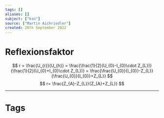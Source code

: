 ```yaml
---
tags: []
aliases: []
subject: ["ksn"]
source: ["Martin Aichriedler"]
created: 28th September 2022
---
```


# Reflexionsfaktor
$$
r = \frac{U_{r}}{U_{h}} = \frac{\frac{1}{2}(U_{0}-I_{0}\cdot Z_{L})}{\frac{1}{2}(U_{0}+I_{0}\cdot Z_{L})} = \frac{\frac{U_{0}}{I_{0}}-Z_{L}}{\frac{U_{0}}{I_{0}}+Z_{L}}
$$
$$
r= \frac{Z_{A}-Z_{L}}{Z_{A}+Z_{L}}
$$


---
# Tags
